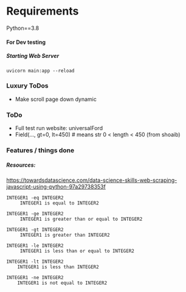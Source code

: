 
# Requirements 
Python==3.8

#### For Dev testing

##### Starting Web Server
    
    uvicorn main:app --reload

### Luxury ToDos
- Make scroll page down dynamic

### ToDo
- Full test run website: universalFord
- Field(..., gt=0, lt=450)  # means str 0 < length < 450 (from shoaib)

### Features / things done
##### Resources:
https://towardsdatascience.com/data-science-skills-web-scraping-javascript-using-python-97a29738353f


    INTEGER1 -eq INTEGER2
         INTEGER1 is equal to INTEGER2

    INTEGER1 -ge INTEGER2
         INTEGER1 is greater than or equal to INTEGER2

    INTEGER1 -gt INTEGER2
         INTEGER1 is greater than INTEGER2

    INTEGER1 -le INTEGER2
         INTEGER1 is less than or equal to INTEGER2

    INTEGER1 -lt INTEGER2
        INTEGER1 is less than INTEGER2

    INTEGER1 -ne INTEGER2
        INTEGER1 is not equal to INTEGER2
